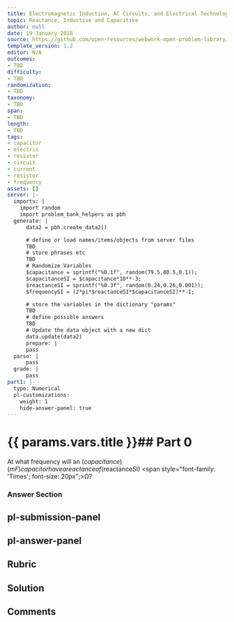 ```yaml
---
title: Electromagnetic Induction, AC Circuits, and Electrical Technologies
topic: Reactance, Inductive and Capacitive
author: null
date: 19 January 2018
source: https://github.com/open-resources/webwork-open-problem-library/tree/master/Contrib/BrockPhysics/College_Physics_Urone/23.Electromagnetic_Induction_AC_Circuits_and_Electrical_Technologies/23-11.Reactance_Inductive_and_Capacitive/NU_U17_23_11_004.pg
template_version: 1.2
editor: N/A
outcomes:
- TBD
difficulty:
- TBD
randomization:
- TBD
taxonomy:
- TBD
span:
- TBD
length:
- TBD
tags:
- capacitor
- electric
- resistor
- circuit
- current
- resistor
- frequency
assets: []
server: |-
  imports: |
    import random
    import problem_bank_helpers as pbh
  generate: |
      data2 = pbh.create_data2()

      # define or load names/items/objects from server files
      TBD
      # store phrases etc
      TBD
      # Randomize Variables
      $capacitance = sprintf("%0.1f", random(79.5,80.5,0.1));
      $capacitanceSI = $capacitance*10**-3;
      $reactanceSI = sprintf("%0.3f", random(0.24,0.26,0.001));
      $frequencySI = (2*pi*$reactanceSI*$capacitanceSI)**-1;

      # store the variables in the dictionary "params"
      TBD
      # define possible answers
      TBD
      # Update the data object with a new dict
      data.update(data2)
      prepare: |
      pass
  parse: |
      pass
  grade: |
      pass
part1: |-
  type: Numerical
  pl-customizations:
    weight: 1
    hide-answer-panel: true
---
```


# {{ params.vars.title }}## Part 0 
At what frequency will an ($capacitance) (mF) capacitor have a reactance of ($reactanceSI) <span style="font-family: 'Times'; font-size: 20px";>&Omega;</span>? 


### Answer Section 


## pl-submission-panel 


## pl-answer-panel 


## Rubric 


## Solution 


## Comments 


